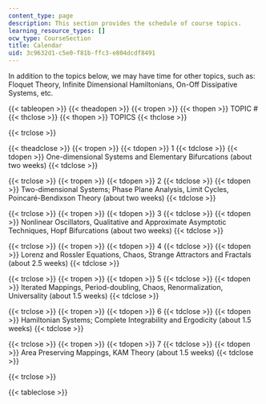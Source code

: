 ```yaml
---
content_type: page
description: This section provides the schedule of course topics.
learning_resource_types: []
ocw_type: CourseSection
title: Calendar
uid: 3c9632d1-c5e0-f81b-ffc3-e804dcdf8491
---
```


In addition to the topics below, we may have time for other topics, such as: Floquet Theory, Infinite Dimensional Hamiltonians, On-Off Dissipative Systems, etc.

{{< tableopen >}}
{{< theadopen >}}
{{< tropen >}}
{{< thopen >}}
TOPIC #
{{< thclose >}}
{{< thopen >}}
TOPICS
{{< thclose >}}

{{< trclose >}}

{{< theadclose >}}
{{< tropen >}}
{{< tdopen >}}
1
{{< tdclose >}}
{{< tdopen >}}
One-dimensional Systems and Elementary Bifurcations (about two weeks)
{{< tdclose >}}

{{< trclose >}}
{{< tropen >}}
{{< tdopen >}}
2
{{< tdclose >}}
{{< tdopen >}}
Two-dimensional Systems; Phase Plane Analysis, Limit Cycles, Poincaré-Bendixson Theory (about two weeks)
{{< tdclose >}}

{{< trclose >}}
{{< tropen >}}
{{< tdopen >}}
3
{{< tdclose >}}
{{< tdopen >}}
Nonlinear Oscillators, Qualitative and Approximate Asymptotic Techniques, Hopf Bifurcations (about two weeks)
{{< tdclose >}}

{{< trclose >}}
{{< tropen >}}
{{< tdopen >}}
4
{{< tdclose >}}
{{< tdopen >}}
Lorenz and Rossler Equations, Chaos, Strange Attractors and Fractals (about 2.5 weeks)
{{< tdclose >}}

{{< trclose >}}
{{< tropen >}}
{{< tdopen >}}
5
{{< tdclose >}}
{{< tdopen >}}
Iterated Mappings, Period-doubling, Chaos, Renormalization, Universality (about 1.5 weeks)
{{< tdclose >}}

{{< trclose >}}
{{< tropen >}}
{{< tdopen >}}
6
{{< tdclose >}}
{{< tdopen >}}
Hamiltonian Systems; Complete Integrability and Ergodicity (about 1.5 weeks)
{{< tdclose >}}

{{< trclose >}}
{{< tropen >}}
{{< tdopen >}}
7
{{< tdclose >}}
{{< tdopen >}}
Area Preserving Mappings, KAM Theory (about 1.5 weeks)
{{< tdclose >}}

{{< trclose >}}

{{< tableclose >}}